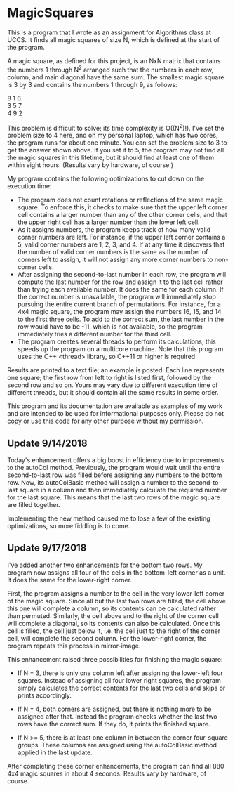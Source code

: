 # MagicSquares

This is a program that I wrote as an assignment for Algorithms class at UCCS. It finds all magic squares of size N, which is defined at the start of the program.

A magic square, as defined for this project, is an NxN matrix that contains the numbers 1 through N<sup>2</sup> arranged such that the numbers in each row, column, and main diagonal have the same sum. The smallest magic square is 3 by 3 and contains the numbers 1 through 9, as follows:

8 1 6 <br>
3 5 7 <br>
4 9 2

This problem is difficult to solve; its time complexity is O((N<sup>2</sup>)!). I've set the problem size to 4 here, and on my personal laptop, which has two cores, the program runs for about one minute. You can set the problem size to 3 to get the answer shown above. If you set it to 5, the program may not find all the magic squares in this lifetime, but it should find at least one of them within eight hours. (Results vary by hardware, of course.)

My program contains the following optimizations to cut down on the execution time:

- The program does not count rotations or reflections of the same magic square. To enforce this, it checks to make sure that the upper left corner cell contains a larger number than any of the other corner cells, and that the upper right cell has a larger number than the lower left cell.
- As it assigns numbers, the program keeps track of how many valid corner numbers are left. For instance, if the upper left corner contains a 5, valid corner numbers are 1, 2, 3, and 4. If at any time it discovers that the number of valid corner numbers is the same as the number of corners left to assign, it will not assign any more corner numbers to non-corner cells.
- After assigning the second-to-last number in each row, the program will compute the last number for the row and assign it to the last cell rather than trying each available number. It does the same for each column. If the correct number is unavailable, the program will immediately stop pursuing the entire current branch of permutations. 
For instance, for a 4x4 magic square, the program may assign the numbers 16, 15, and 14 to the first three cells. To add to the correct sum, the last number in the row would have to be -11, which is not available, so the program immediately tries a different number for the third cell.
- The program creates several threads to perform its calculations; this speeds up the program on a multicore machine. Note that this program uses the C++ &lt;thread&gt; </pre> library, so C++11 or higher is required.
  
Results are printed to a text file; an example is posted. Each line represents one square; the first row from left to right is listed first, followed by the second row and so on. Yours may vary due to different execution time of different threads, but it should contain all the same results in some order.

This program and its documentation are available as examples of my work and are intended to be used for informational purposes only. Please do not copy or use this code for any other purpose without my permission.

## Update 9/14/2018

Today's enhancement offers a big boost in efficiency due to improvements to the autoCol method. Previously, the program would wait until the entire second-to-last row was filled before assigning any numbers to the bottom row. Now, its autoColBasic method will assign a number to the second-to-last square in a column and then immediately calculate the required number for the last square. This means that the last two rows of the magic square are filled together.

Implementing the new method caused me to lose a few of the existing optimizations, so more fiddling is to come.

## Update 9/17/2018

I've added another two enhancements for the bottom two rows. My program now assigns all four of the cells in the bottom-left corner as a unit. It does the same for the lower-right corner.

First, the program assigns a number to the cell in the very lower-left corner of the magic square. Since all but the last two rows are filled, the cell above this one will complete a column, so its contents can be calculated rather than permuted. Similarly, the cell above and to the right of the corner cell will complete a diagonal, so its contents can also be calculated. Once this cell is filled, the cell just below it, i.e. the cell just to the right of the corner cell, will complete the second column. For the lower-right corner, the program repeats this process in mirror-image.

This enhancement raised three possibilities for finishing the magic square:

- If N = 3, there is only one column left after assigning the lower-left four squares. Instead of assigning all four lower right squares, the program simply calculates the correct contents for the last two cells and skips or prints accordingly.

- If N = 4, both corners are assigned, but there is nothing more to be assigned after that. Instead the program checks whether the last two rows have the correct sum. If they do, it prints the finished square.

- If N >= 5, there is at least one column in between the corner four-square groups. These columns are assigned using the autoColBasic method applied in the last update.

After completing these corner enhancements, the program can find all 880 4x4 magic squares in about 4 seconds. Results vary by hardware, of course.

